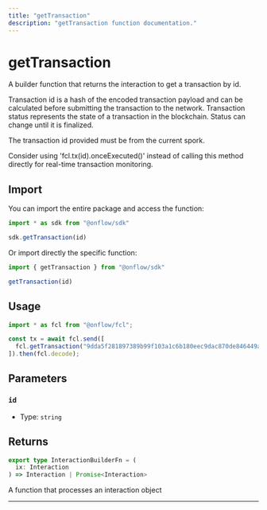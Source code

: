 ```yaml
---
title: "getTransaction"
description: "getTransaction function documentation."
---
```


<!-- THIS DOCUMENT IS AUTO-GENERATED FROM [onflow/sdk/src/sdk.ts](https://github.com/onflow/fcl-js/tree/master/packages/sdk/src/sdk.ts). DO NOT EDIT MANUALLY -->

# getTransaction

A builder function that returns the interaction to get a transaction by id.

Transaction id is a hash of the encoded transaction payload and can be calculated before submitting the transaction to the network.
Transaction status represents the state of a transaction in the blockchain. Status can change until it is finalized.

The transaction id provided must be from the current spork.

Consider using 'fcl.tx(id).onceExecuted()' instead of calling this method directly for real-time transaction monitoring.

## Import

You can import the entire package and access the function:

```typescript
import * as sdk from "@onflow/sdk"

sdk.getTransaction(id)
```

Or import directly the specific function:

```typescript
import { getTransaction } from "@onflow/sdk"

getTransaction(id)
```

## Usage

```typescript
import * as fcl from "@onflow/fcl";

const tx = await fcl.send([
  fcl.getTransaction("9dda5f281897389b99f103a1c6b180eec9dac870de846449a302103ce38453f3")
]).then(fcl.decode);
```

## Parameters

### `id` 


- Type: `string`


## Returns

```typescript
export type InteractionBuilderFn = (
  ix: Interaction
) => Interaction | Promise<Interaction>
```


A function that processes an interaction object

---